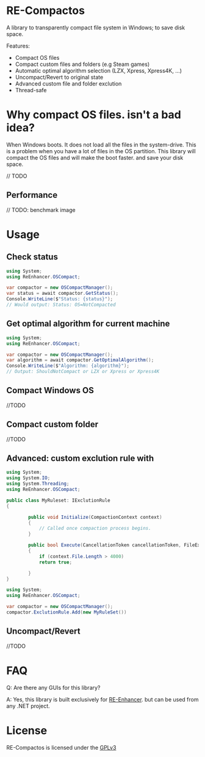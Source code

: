 # RE-Compactos

A library to transparently compact file system in Windows; to save disk space.

Features:

- Compact OS files
- Compact custom files and folders (e.g Steam games)
- Automatic optimal algorithm selection (LZX, Xpress, Xpress4K, ...)
- Uncompact/Revert to original state
- Advanced custom file and folder exclution
- Thread-safe

# Why compact OS files. isn't a bad idea?

When Windows boots. It does not load all the files in the system-drive. This is a problem when you have a lot of files in the OS partition. This library will compact the OS files and will make the boot faster. and save your disk space.

// TODO

## Performance

// TODO: benchmark image

# Usage

## Check status

```csharp
using System;
using ReEnhancer.OSCompact;

var compactor = new OSCompactManager();
var status = await compactor.GetStatus();
Console.WriteLine($"Status: {status}");
// Would output: Status: OS=NotCompacted

```

## Get optimal algorithm for current machine

```csharp
using System;
using ReEnhancer.OSCompact;

var compactor = new OSCompactManager();
var algorithm = await compactor.GetOptimalAlgorithm();
Console.WriteLine($"Algorithm: {algorithm}");
// Output: ShouldNotCompact or LZX or Xpress or Xpress4K

```

## Compact Windows OS

//TODO

## Compact custom folder

//TODO

## Advanced: custom exclution rule with

```csharp
using System;
using System.IO;
using System.Threading;
using ReEnhancer.OSCompact;

public class MyRuleset: IExclutionRule
{

        public void Initialize(CompactionContext context)
        {
            // Called once compaction process begins.
        }

        public bool Execute(CancellationToken cancellationToken, FileExclutionContext context)
        {
            if (context.File.Length > 4000)
            return true;

        }
}
```

```csharp
using System;
using ReEnhancer.OSCompact;

var compactor = new OSCompactManager();
compactor.ExclutionRule.Add(new MyRuleSet())

```

## Uncompact/Revert

//TODO

# FAQ

Q: Are there any GUIs for this library?

A: Yes, this library is built exclusively for [RE-Enhancer](). but can be used from any .NET project.

# License

RE-Compactos is licensed under the [GPLv3](/LICENSE)
